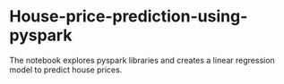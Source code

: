 # House-price-prediction-using-pyspark
The notebook explores pyspark libraries and creates a linear regression model to predict house prices.
